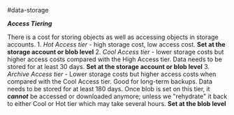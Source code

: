 #data-storage 

***Access Tiering***

There is a cost for storing objects as well as accessing objects in storage accounts.
	1. *Hot Access tier* - high storage cost, low access cost. **Set at the storage account or blob level**
	2. *Cool Access tier* - lower storage costs but higher access costs compared with the High Access tier. Data needs to be stored for at least 30 days. **Set at the storage account or blob level**
	3. *Archive Access tier* - Lower storage costs but higher access costs when compared with the Cool Access tier. Good for long-term backups. Data needs to be stored for at least 180 days. Once blob is set on this tier, it ***cannot*** be accessed or downloaded anymore; unless we "rehydrate" it back to either Cool or Hot tier which may take several hours. **Set at the blob level**

